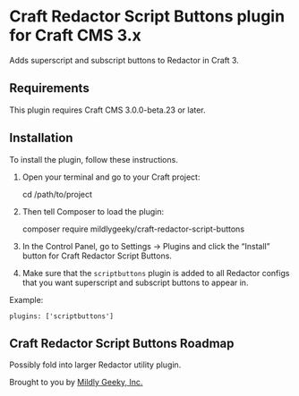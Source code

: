 # Craft Redactor Script Buttons plugin for Craft CMS 3.x

Adds superscript and subscript buttons to Redactor in Craft 3.

## Requirements

This plugin requires Craft CMS 3.0.0-beta.23 or later.

## Installation

To install the plugin, follow these instructions.

1. Open your terminal and go to your Craft project:

    cd /path/to/project

2. Then tell Composer to load the plugin:

    composer require mildlygeeky/craft-redactor-script-buttons

3. In the Control Panel, go to Settings → Plugins and click the “Install” button for Craft Redactor Script Buttons.

4. Make sure that the `scriptbuttons` plugin is added to all Redactor configs that you want superscript and subscript buttons to appear in.

Example:

    plugins: ['scriptbuttons']

## Craft Redactor Script Buttons Roadmap

Possibly fold into larger Redactor utility plugin.

Brought to you by [Mildly Geeky, Inc.](https://mildlygeeky.com)
